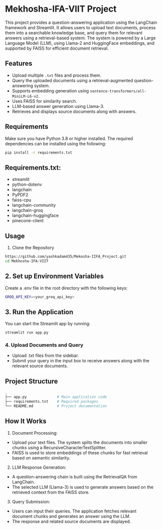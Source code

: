 # Mekhosha-IFA-VIIT Project

This project provides a question-answering application using the LangChain framework and Streamlit. It allows users to upload text documents, process them into a searchable knowledge base, and query them for relevant answers using a retrieval-based system. The system is powered by a Large Language Model (LLM), using Llama-2 and HuggingFace embeddings, and supported by FAISS for efficient document retrieval.

## Features

- Upload multiple `.txt` files and process them.
- Query the uploaded documents using a retrieval-augmented question-answering system.
- Supports embedding generation using `sentence-transformers/all-MiniLM-L6-v2`.
- Uses FAISS for similarity search.
- LLM-based answer generation using Llama-3.
- Retrieves and displays source documents along with answers.

## Requirements

Make sure you have Python 3.8 or higher installed. The required dependencies can be installed using the following:

```bash
pip install -r requirements.txt
```

## Requirements.txt:

- streamlit
- python-dotenv
- langchain
- PyPDF2
- faiss-cpu
- langchain-community
- langchain-groq
- langchain-huggingface
- pinecone-client

## Usage
1. Clone the Repository

```bash
https://github.com/yashkadam435/Mekosha-IIFA_Project.git
cd Mekhosha-IFA-VIIT
```

## 2. Set up Environment Variables

Create a .env file in the root directory with the following keys:

```bash
GROQ_API_KEY=<your_groq_api_key>
```

## 3. Run the Application

You can start the Streamlit app by running:

```bash
streamlit run app.py
```

### 4. Upload Documents and Query

- Upload .txt files from the sidebar.
- Submit your query in the input box to receive answers along with the relevant source documents.

## Project Structure

```bash
.
├── app.py              # Main application code
├── requirements.txt    # Required packages
└── README.md           # Project documentation

```

## How It Works

1) Document Processing:

- Upload your text files. The system splits the documents into smaller chunks using a RecursiveCharacterTextSplitter.
- FAISS is used to store embeddings of these chunks for fast retrieval based on semantic similarity.

2) LLM Response Generation:

- A question-answering chain is built using the RetrievalQA from LangChain.
- The selected LLM (Llama-3) is used to generate answers based on the retrieved context from the FAISS store.

3) Query Submission:

- Users can input their queries. The application fetches relevant document chunks and generates an answer using the LLM.
- The response and related source documents are displayed.
